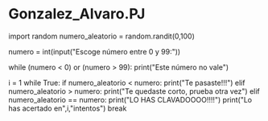 # Gonzalez_Alvaro.PJ
import random 
numero_aleatorio = random.randit(0,100)

numero = int(input("Escoge número entre 0 y 99:"))

while (numero < 0) or (numero > 99):
    print("Este número no vale")

i = 1 
while True:
    if numero_aleatorio < numero:
        print("Te pasaste!!!")
    elif numero_aleatorio > numero:
        print("Te quedaste corto, prueba otra vez")
    elif numero_aleatorio == numero:
        print("LO HAS CLAVADOOOO!!!!")
        print("Lo has acertado en",i,"intentos")
        break
